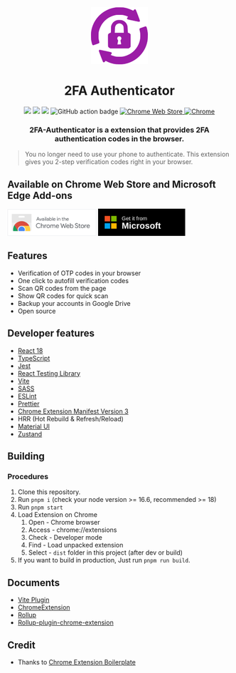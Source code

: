 <div align="center">
<img src="public/icon-128.png" alt="logo"/>
<h1>2FA Authenticator</h1>

![](https://img.shields.io/badge/React-61DAFB?style=flat-square&logo=react&logoColor=black)
![](https://img.shields.io/badge/Typescript-3178C6?style=flat-square&logo=typescript&logoColor=white)
![](https://badges.aleen42.com/src/vitejs.svg)
![GitHub action badge](https://github.com/hemancini/2fa-authenticator/actions/workflows/build-zip.yml/badge.svg)
<a href="https://chrome.google.com/webstore/detail/2fa-authenticator/pnnmjhghimefjdmdilmlhnojccjgpgeh" target="_blank">
<img alt="Chrome Web Store" src="https://img.shields.io/chrome-web-store/v/pnnmjhghimefjdmdilmlhnojccjgpgeh?color=blue&label=Chrome&style=flat-square&logo=google-chrome&logoColor=white" />
</a>
<a href="https://microsoftedge.microsoft.com/addons/detail/hgnbjfcmpjakgfkjmmidclfkhedggmeo" target="_blank">
<img alt="Chrome" src="https://img.shields.io/badge/dynamic/json?label=Edge%20Add-on&prefix=v&query=%24.version&url=https%3A%2F%2Fmicrosoftedge.microsoft.com%2Faddons%2Fgetproductdetailsbycrxid%2Fhgnbjfcmpjakgfkjmmidclfkhedggmeo&style=flat-square&logo=microsoftedge&logoColor=fff" />
</a>

### 2FA-Authenticator is a extension that provides 2FA authentication codes in the browser.

</div>

> You no longer need to use your phone to authenticate. This extension gives you 2-step verification codes right in your browser.

## Available on Chrome Web Store and Microsoft Edge Add-ons <a name="available"></a>

[<img src="docs/img/chrome-store.svg" title="Chrome Web Store" alt="Chrome Web Store" width="200" />](https://chrome.google.com/webstore/detail/2fa-authenticator/pnnmjhghimefjdmdilmlhnojccjgpgeh)  [<img src="docs/img/edge-store.svg" title="Microsoft Edge Add-ons" alt="Microsoft Edge Add-ons" width="196" height="61" />](https://microsoftedge.microsoft.com/addons/detail/hgnbjfcmpjakgfkjmmidclfkhedggmeo)

## Features <a name="features"></a>

- Verification of OTP codes in your browser
- One click to autofill verification codes
- Scan QR codes from the page
- Show QR codes for quick scan
- Backup your accounts in Google Drive
- Open source

## Developer features <a name="developer-features"></a>

- [React 18](https://reactjs.org/)
- [TypeScript](https://www.typescriptlang.org/)
- [Jest](https://jestjs.io/)
- [React Testing Library](https://testing-library.com/docs/react-testing-library/intro/)
- [Vite](https://vitejs.dev/)
- [SASS](https://sass-lang.com/)
- [ESLint](https://eslint.org/)
- [Prettier](https://prettier.io/)
- [Chrome Extension Manifest Version 3](https://developer.chrome.com/docs/extensions/mv3/intro/)
- HRR (Hot Rebuild & Refresh/Reload)
- [Material UI](https://mui.com/)
- [Zustand](https://github.com/pmndrs/zustand)

## Building <a name="building"></a>

### Procedures <a name="procedures"></a>

1. Clone this repository.
2. Run `pnpm i` (check your node version >= 16.6, recommended >= 18)
3. Run `pnpm start`
4. Load Extension on Chrome
   1. Open - Chrome browser
   2. Access - chrome://extensions
   3. Check - Developer mode
   4. Find - Load unpacked extension
   5. Select - `dist` folder in this project (after dev or build)
5. If you want to build in production, Just run `pnpm run build`.

## Documents <a name="documents"></a>

- [Vite Plugin](https://vitejs.dev/guide/api-plugin.html)
- [ChromeExtension](https://developer.chrome.com/docs/extensions/mv3/)
- [Rollup](https://rollupjs.org/guide/en/)
- [Rollup-plugin-chrome-extension](https://www.extend-chrome.dev/rollup-plugin)

## Credit <a name="credit"></a>

- Thanks to [Chrome Extension Boilerplate](https://github.com/Jonghakseo/chrome-extension-boilerplate-react-vite)
